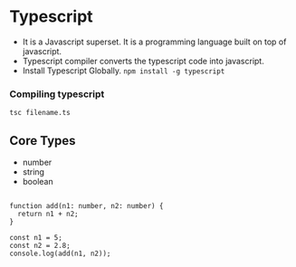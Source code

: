 # Typescript

- It is a Javascript superset. It is a programming language built on top of javascript.
- Typescript compiler converts the typescript code into javascript.
- Install Typescript Globally.
`
 npm install -g typescript
`

### Compiling typescript

` tsc filename.ts `

## Core Types

- number
- string
- boolean


```

function add(n1: number, n2: number) {
  return n1 + n2;
}

const n1 = 5;
const n2 = 2.8;
console.log(add(n1, n2));

```

